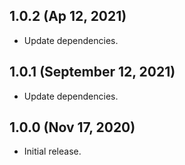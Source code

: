 ## 1.0.2 (Ap 12, 2021)
- Update dependencies.

## 1.0.1 (September 12, 2021)
- Update dependencies.

## 1.0.0 (Nov 17, 2020)
- Initial release.